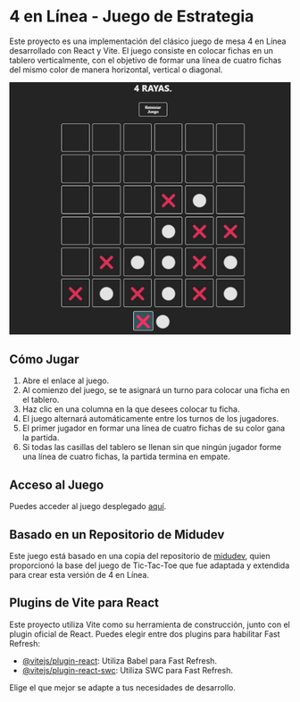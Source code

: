 # 4 en Línea - Juego de Estrategia

Este proyecto es una implementación del clásico juego de mesa 4 en Línea desarrollado con React y Vite. El juego consiste en colocar fichas en un tablero verticalmente, con el objetivo de formar una línea de cuatro fichas del mismo color de manera horizontal, vertical o diagonal.

![4 en Línea](./src/assets/screenshot.png)

## Cómo Jugar

1. Abre el enlace al juego.
2. Al comienzo del juego, se te asignará un turno para colocar una ficha en el tablero.
3. Haz clic en una columna en la que desees colocar tu ficha.
4. El juego alternará automáticamente entre los turnos de los jugadores.
5. El primer jugador en formar una línea de cuatro fichas de su color gana la partida.
6. Si todas las casillas del tablero se llenan sin que ningún jugador forme una línea de cuatro fichas, la partida termina en empate.

## Acceso al Juego

Puedes acceder al juego desplegado [aquí]([https://symphonious-bombolone-c3f67a.netlify.app/](https://65cf91f842db570008d866fe--symphonious-bombolone-c3f67a.netlify.app/)).

## Basado en un Repositorio de Midudev

Este juego está basado en una copia del repositorio de [midudev](https://github.com/midudev/aprendiendo-react/tree/master/projects/02-tic-tac-toe), quien proporcionó la base del juego de Tic-Tac-Toe que fue adaptada y extendida para crear esta versión de 4 en Línea.


## Plugins de Vite para React

Este proyecto utiliza Vite como su herramienta de construcción, junto con el plugin oficial de React. Puedes elegir entre dos plugins para habilitar Fast Refresh:

- [@vitejs/plugin-react](https://github.com/vitejs/vite-plugin-react/blob/main/packages/plugin-react/README.md): Utiliza Babel para Fast Refresh.
- [@vitejs/plugin-react-swc](https://github.com/vitejs/vite-plugin-react-swc): Utiliza SWC para Fast Refresh.

Elige el que mejor se adapte a tus necesidades de desarrollo.


